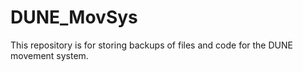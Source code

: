 # DUNE_MovSys

This repository is for storing backups of files and code for the DUNE movement system. 
